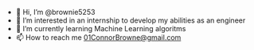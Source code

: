 - 👋 Hi, I’m @brownie5253
- 👀 I’m interested in an internship to develop my abilities as an engineer
- 🌱 I’m currently learning Machine Learning algoritms
- 📫 How to reach me 01ConnorBrowne@gmail.com

<!---
brownie5253/brownie5253 is a ✨ special ✨ repository because its `README.md` (this file) appears on your GitHub profile.
You can click the Preview link to take a look at your changes.
--->

